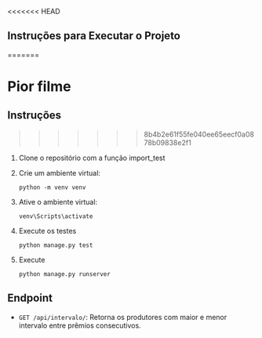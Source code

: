 <<<<<<< HEAD
## Instruções para Executar o Projeto
=======
# Pior filme

## Instruções

>>>>>>> 8b4b2e61f55fe040ee65eecf0a0878b09838e2f1
1. Clone o repositório com a função import_test

2. Crie um ambiente virtual:
    ```bash/cmd
    python -m venv venv
    
3. Ative o ambiente virtual:
    ```bash/cmd
    venv\Scripts\activate

4.  Execute os testes
     ```bash/cmd
    python manage.py test  
    ```

5.  Execute 
     ```bash/cmd
    python manage.py runserver
    ```

## Endpoint

- `GET /api/intervalo/`: Retorna os produtores com maior e menor intervalo entre prêmios consecutivos.
